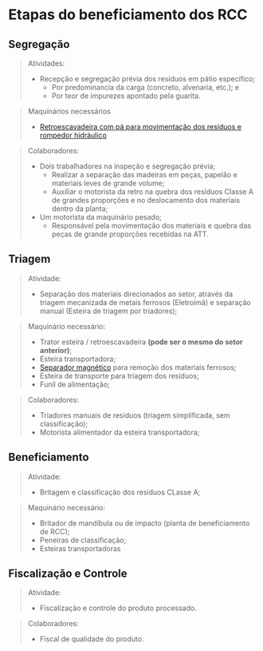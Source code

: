 # Etapas do beneficiamento dos RCC
## Segregação
> Atividades:
>* Recepção e segregação prévia dos resíduos em pátio específico;
>   * Por predominancia da carga  (concreto, alvenaria, etc.); e
>   * Por teor de impurezes apontado pela guarita.

> Maquinários necessários
>* [Retroescavadeira com pá para movimentação dos resíduos e rompedor hidráulico](https://andaluga.com.br/produto/retroescavadeira-rompedor/)

> Colaboradores:
>* Dois trabalhadores na inspeção e segregação prévia;
>   * Realizar a separação das madeiras em peças, papelão e materiais leves de grande volume;
>   * Auxíliar o motorista da retro na quebra dos resíduos Classe A de grandes proporções e no deslocamento dos materiais dentro da planta;
>* Um motorista da maquinário pesado;
>   * Responsável pela movimentação dos materiais e quebra das peças de grande proporções recebidas na ATT.
## Triagem

>Atividade:
>* Separação dos materiais direcionados ao setor, através da triagem mecanizada de metais ferrosos (Eletroimã) e separação manual (Esteira de triagem por triadores);

> Maquinário necessário:
>* Trator esteira / retroescavadeira __(pode ser o mesmo do setor anterior)__;
>* Esteira transportadora;
>* [Separador magnético](https://metaldetektor.com.br/br/eletroima?gclid=CjwKCAjw8df2BRA3EiwAvfZWaOsLaeQGQmgduIqVYVE3glDuIhsFuBU1z9lHrybMEDVOWgGzU6qfYBoCm8YQAvD_BwE) para remoção dos materiais ferrosos;
>* Esteira de transporte para triagem dos resíduos;
>* Funil de alimentação;

> Colaboradores:
>* Triadores manuais de resíduos (triagem simplificada, sem classificação);
>* Motorista alimentador da esteira transportadora;
## Beneficiamento
>Atividade:
>* Britagem e classificação dos resíduos CLasse A;

>Maquinário necessário:
>* Britador de mandíbula ou de impacto (planta de beneficiamento de RCC);
>* Peneiras de classificação;
>* Esteiras transportadoras
## Fiscalização e Controle
>Atividade:
>* Fiscalização e controle do produto processado.

>Colaboradores:
>* Fiscal de qualidade do produto.
